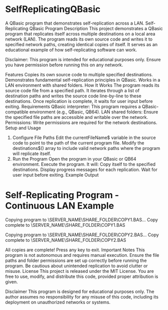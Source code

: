 # SelfReplicatingQBasic
A QBasic program that demonstrates self-replication across a LAN.
Self-Replicating QBasic Program
Description
This project demonstrates a QBasic program that replicates itself across multiple destinations on a local area network (LAN). The program reads its own source code and writes it to specified network paths, creating identical copies of itself. It serves as an educational example of how self-replicating software can work.

Disclaimer: This program is intended for educational purposes only. Ensure you have permission before running this on any network.

Features
Copies its own source code to multiple specified destinations.
Demonstrates fundamental self-replication principles in QBasic.
Works in a LAN environment with shared folders.
How It Works
The program reads its source code file from a specified path.
It iterates through a list of destination paths and writes the source code line-by-line to these destinations.
Once replication is complete, it waits for user input before exiting.
Requirements
QBasic interpreter: This program requires a QBasic-compatible environment (e.g., QBasic, QB64).
LAN shared folders: Ensure the specified file paths are accessible and writable over the network.
Permissions: Write permissions are required for the network destinations.
Setup and Usage
1. Configure File Paths
Edit the currentFileName$ variable in the source code to point to the path of the current program file.
Modify the destinations$() array to include valid network paths where the program will replicate itself.
2. Run the Program
Open the program in your QBasic or QB64 environment.
Execute the program. It will:
Copy itself to the specified destinations.
Display progress messages for each replication.
Wait for user input before exiting.
Example Output

Self-Replicating Program - Continuous LAN Example
=================================================

Copying program to \\SERVER_NAME\SHARE_FOLDER\COPY1.BAS...
Copy complete to \\SERVER_NAME\SHARE_FOLDER\COPY1.BAS

Copying program to \\SERVER_NAME\SHARE_FOLDER\COPY2.BAS...
Copy complete to \\SERVER_NAME\SHARE_FOLDER\COPY2.BAS

All copies are complete!
Press any key to exit.
Important Notes
This program is not autonomous and requires manual execution.
Ensure the file paths and folder permissions are set up correctly before running the program.
Be cautious about unintended replication to avoid clutter or misuse.
License
This project is released under the MIT License. You are free to use, modify, and distribute this code, provided proper attribution is given.

Disclaimer
This program is designed for educational purposes only. The author assumes no responsibility for any misuse of this code, including its deployment on unauthorized networks or systems.


